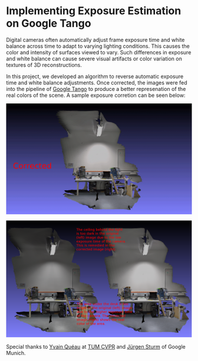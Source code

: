 # Implementing Exposure Estimation on Google Tango

Digital cameras often automatically adjust frame exposure time and white balance across time to adapt to varying lighting conditions. This causes the color and intensity of surfaces viewed to vary. Such differences in exposure and white balance can cause severe visual artifacts or color variation on textures of 3D reconstructions. 

In this project, we developed an algorithm to reverse automatic exposure time and white balance adjustments. Once corrected, the images were fed into the pipeline of [Google Tango](https://get.google.com/tango/) to produce a better represenation of the real colors of the scene. A sample exposure corretion can be seen below:

![Animation showing the original and exposure corrected versions of a mesh](https://raw.githubusercontent.com/hesamrabeti/ExposureEstimationShowcase/master/spencer_room.gif)

![Image comparing the original and exposure corrected versions of a mesh](https://raw.githubusercontent.com/hesamrabeti/ExposureEstimationShowcase/master/spencer_room_comparison.png)


Special thanks to [Yvain Quéau](https://sites.google.com/view/yvainqueau) at [TUM CVPR](http://vision.in.tum.de/) and [Jürgen Sturm](http://jsturm.de/wp/) of Google Munich.

